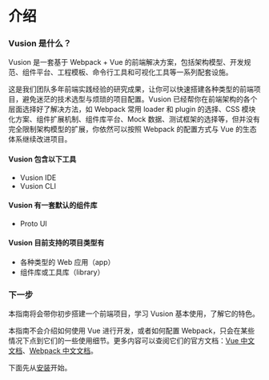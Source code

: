 # 介绍

### Vusion 是什么？

Vusion 是一套基于 Webpack + Vue 的前端解决方案，包括架构模型、开发规范、组件平台、工程模板、命令行工具和可视化工具等一系列配套设施。

这是我们团队多年前端实践经验的研究成果，让你可以快速搭建各种类型的前端项目，避免迷茫的技术选型与烦琐的项目配置。Vusion 已经帮你在前端架构的各个层面选择好了解决方法，如 Webpack 常用 loader 和 plugin 的选择、CSS 模块化方案、组件扩展机制、组件库平台、Mock 数据、测试框架的选择等，但并没有完全限制架构模型的扩展，你依然可以按照 Webpack 的配置方式与 Vue 的生态体系继续改进项目。

#### Vusion 包含以下工具
- Vusion IDE
- Vusion CLI

#### Vusion 有一套默认的组件库
- Proto UI

#### Vusion 目前支持的项目类型有
- 各种类型的 Web 应用（app）
- 组件库或工具库（library）

### 下一步

本指南将会带你初步搭建一个前端项目，学习 Vusion 基本使用，了解它的特色。

<!-- 学习完成后，你可以通过阅读[概念](/concepts)深入理解 Vusion 架构细节，通过阅读[配置](/api/config)熟练配置自己的项目。 -->

本指南不会介绍如何使用 Vue 进行开发，或者如何配置 Webpack，只会在某些情况下点到它们的一些使用细节。更多内容可以查阅它们的官方文档：[Vue 中文文档](https://cn.vuejs.org)、[Webpack 中文文档](https://doc.webpack-china.org)。

<!-- devtools vue-router -->

下面先从[安装](installation)开始。
